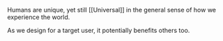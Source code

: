 Humans are unique, yet still [[Universal]] in the general sense of how we experience the world.

As we design for a target user, it potentially benefits others too.

